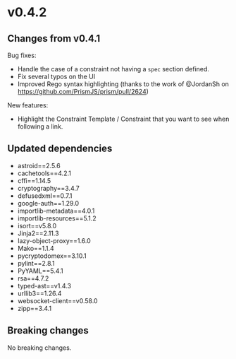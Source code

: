 # v0.4.2

## Changes from v0.4.1

Bug fixes:

- Handle the case of a constraint not having a `spec` section defined.
- Fix several typos on the UI
- Improved Rego syntax highlighting (thanks to the work of @JordanSh on <https://github.com/PrismJS/prism/pull/2624>)

New features:

- Highlight the Constraint Template / Constraint that you want to see when following a link.

## Updated dependencies

- astroid==2.5.6
- cachetools==4.2.1
- cffi==1.14.5
- cryptography==3.4.7
- defusedxml==0.7.1
- google-auth==1.29.0
- importlib-metadata==4.0.1
- importlib-resources==5.1.2
- isort==v5.8.0
- Jinja2==2.11.3
- lazy-object-proxy==1.6.0
- Mako==1.1.4
- pycryptodomex==3.10.1
- pylint==2.8.1
- PyYAML==5.4.1
- rsa==4.7.2
- typed-ast==v1.4.3
- urllib3==1.26.4
- websocket-client==v0.58.0
- zipp==3.4.1

## Breaking changes

No breaking changes.
